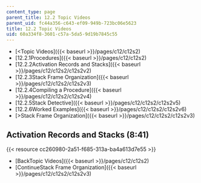 ```yaml
---
content_type: page
parent_title: 12.2 Topic Videos
parent_uid: fc44a356-c643-ef09-949b-723bc06e5623
title: 12.2 Topic Videos
uid: 60a334f8-3601-c57a-5da5-9d19b7845c55
---
```


*   [<Topic Videos]({{< baseurl >}}/pages/c12/c12s2)
*   [12.2.1Procedures]({{< baseurl >}}/pages/c12/c12s2)
*   [12.2.2Activation Records and Stacks]({{< baseurl >}}/pages/c12/c12s2/c12s2v2)
*   [12.2.3Stack Frame Organization]({{< baseurl >}}/pages/c12/c12s2/c12s2v3)
*   [12.2.4Compiling a Procedure]({{< baseurl >}}/pages/c12/c12s2/c12s2v4)
*   [12.2.5Stack Detective]({{< baseurl >}}/pages/c12/c12s2/c12s2v5)
*   [12.2.6Worked Examples]({{< baseurl >}}/pages/c12/c12s2/c12s2v6)
*   [\>Stack Frame Organization]({{< baseurl >}}/pages/c12/c12s2/c12s2v3)

Activation Records and Stacks (8:41)
------------------------------------

{{< resource cc260980-2a51-f685-313a-ba4a613d7e55 >}}

*   [BackTopic Videos]({{< baseurl >}}/pages/c12/c12s2)
*   [ContinueStack Frame Organization]({{< baseurl >}}/pages/c12/c12s2/c12s2v3)